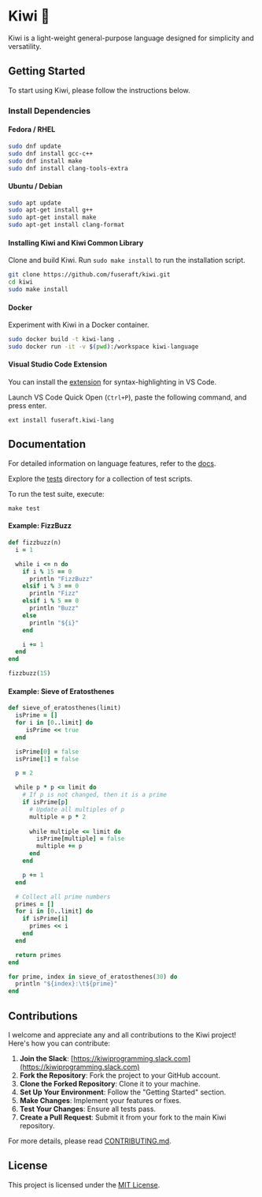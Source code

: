 # Kiwi 🥝

Kiwi is a light-weight general-purpose language designed for simplicity and versatility.

## Getting Started

To start using Kiwi, please follow the instructions below.

### Install Dependencies

#### Fedora / RHEL

```bash
sudo dnf update
sudo dnf install gcc-c++
sudo dnf install make
sudo dnf install clang-tools-extra
```

#### Ubuntu / Debian

```bash
sudo apt update
sudo apt-get install g++
sudo apt-get install make
sudo apt-get install clang-format
```

#### Installing Kiwi and Kiwi Common Library

Clone and build Kiwi.  Run `sudo make install` to run the installation script.

```bash
git clone https://github.com/fuseraft/kiwi.git
cd kiwi
sudo make install
```

#### Docker

Experiment with Kiwi in a Docker container.

```bash
sudo docker build -t kiwi-lang .
sudo docker run -it -v $(pwd):/workspace kiwi-language
```

#### Visual Studio Code Extension

You can install the [extension](https://marketplace.visualstudio.com/items?itemName=fuseraft.kiwi-lang) for syntax-highlighting in VS Code.

Launch VS Code Quick Open (`Ctrl+P`), paste the following command, and press enter.
```
ext install fuseraft.kiwi-lang
```

## Documentation

For detailed information on language features, refer to the [docs](docs/README.md).

Explore the [tests](tests/) directory for a collection of test scripts. 

To run the test suite, execute:

```shell
make test
```

#### Example: FizzBuzz

```ruby
def fizzbuzz(n)
  i = 1

  while i <= n do    
    if i % 15 == 0
      println "FizzBuzz"
    elsif i % 3 == 0
      println "Fizz"
    elsif i % 5 == 0
      println "Buzz"
    else
      println "${i}"
    end

    i += 1
  end
end

fizzbuzz(15)
```

#### Example: Sieve of Eratosthenes

```ruby
def sieve_of_eratosthenes(limit)
  isPrime = []
  for i in [0..limit] do
     isPrime << true
  end

  isPrime[0] = false
  isPrime[1] = false

  p = 2

  while p * p <= limit do
    # If p is not changed, then it is a prime
    if isPrime[p]
      # Update all multiples of p
      multiple = p * 2
      
      while multiple <= limit do
        isPrime[multiple] = false
        multiple += p
      end
    end

    p += 1
  end

  # Collect all prime numbers
  primes = []
  for i in [0..limit] do
    if isPrime[i]
      primes << i
    end
  end

  return primes
end

for prime, index in sieve_of_eratosthenes(30) do
  println "${index}:\t${prime}"
end
```

## Contributions

I welcome and appreciate any and all contributions to the Kiwi project! Here's how you can contribute:

1. **Join the Slack**: [https://kiwiprogramming.slack.com](https://kiwiprogramming.slack.com)
2. **Fork the Repository**: Fork the project to your GitHub account.
3. **Clone the Forked Repository**: Clone it to your machine.
4. **Set Up Your Environment**: Follow the "Getting Started" section.
5. **Make Changes**: Implement your features or fixes.
6. **Test Your Changes**: Ensure all tests pass.
7. **Create a Pull Request**: Submit it from your fork to the main Kiwi repository.

For more details, please read [CONTRIBUTING.md](CONTRIBUTING.md).

## License

This project is licensed under the [MIT License](LICENSE).
